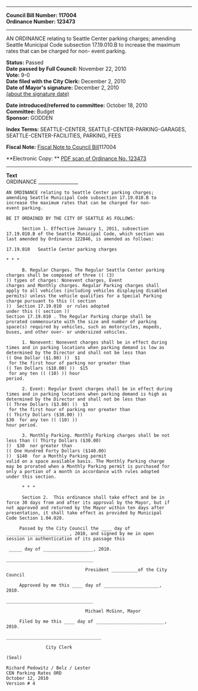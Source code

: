 * * * * *  
  
**Council Bill Number: [](#h0)[](#h2)117004**   
**Ordinance Number: 123473**  
  
* * * * *  
  
AN ORDINANCE relating to Seattle Center parking charges; amending Seattle Municipal Code subsection 17.19.010.B to increase the maximum rates that can be charged for non- event parking.  
  
**Status:** Passed   
**Date passed by Full Council:** November 22, 2010   
**Vote:** 9-0   
**Date filed with the City Clerk:** December 2, 2010   
**Date of Mayor's signature:** December 2, 2010   
[(about the signature date)](/~public/approvaldate.htm)   
  
  
**Date introduced/referred to committee:** October 18, 2010   
**Committee:** Budget   
**Sponsor:** GODDEN   
  
**Index Terms:** SEATTLE-CENTER, SEATTLE-CENTER-PARKING-GARAGES, SEATTLE-CENTER-FACILITIES, PARKING, FEES  
  
**Fiscal Note:** [Fiscal Note to Council Bill](http://clerk.seattle.gov/~public/fnote/117004.htm)[](#h1)[](#h3)117004  
  
**Electronic Copy: ** [PDF scan of Ordinance No. 123473](/~archives/Ordinances/Ord_123473.pdf)  
  
* * * * *  
  
**Text**  
    ORDINANCE _________________  
  
    AN ORDINANCE relating to Seattle Center parking charges;  
    amending Seattle Municipal Code subsection 17.19.010.B to  
    increase the maximum rates that can be charged for non-  
    event parking.  
  
    BE IT ORDAINED BY THE CITY OF SEATTLE AS FOLLOWS:  
  
          Section 1. Effective January 1, 2011, subsection  
    17.19.010.B of the Seattle Municipal Code, which section was  
    last amended by Ordinance 122846, is amended as follows:  
  
    17.19.010   Seattle Center parking charges  
  
    * * *  
  
          B. Regular Charges. The Regular Seattle Center parking  
    charges shall be composed of three (( (3)  
    )) types of charges: Nonevent charges, Event  
    charges and Monthly charges. Regular Parking charges shall  
    apply to all vehicles (including vehicles displaying disabled  
    permits) unless the vehicle qualifies for a Special Parking  
    charge pursuant to this (( section  
    ))  Section 17.19.010  or rules adopted  
    under this (( section ))   
    Section 17.19.010 . The Regular Parking charge shall be  
    prorated commensurate with the size and number of parking  
    space(s) required by vehicles, such as motorcycles, mopeds,  
    buses, and other over- or undersized vehicles.  
  
          1. Nonevent: Nonevent charges shall be in effect during  
    times and in parking locations when parking demand is low as  
    determined by the Director and shall not be less than  
    (( One Dollar ($1.00) ))  $1  
     for the first hour of parking nor greater than  
    (( Ten Dollars ($10.00) ))  $15  
     for any ten (( (10) )) hour  
    period.  
  
          2. Event: Regular Event charges shall be in effect during  
    times and in parking locations when parking demand is high as  
    determined by the Director and shall not be less than  
    (( Three Dollars ($3.00) ))  $3  
     for the first hour of parking nor greater than  
    (( Thirty Dollars ($30.00) ))   
    $30  for any ten (( (10) ))  
    hour period.  
  
          3. Monthly Parking. Monthly Parking charges shall be not  
    less than (( Thirty Dollars ($30.00)  
    ))  $30  nor greater than  
    (( One Hundred Forty Dollars ($140.00)  
    ))  $140  for a Monthly Parking permit  
    valid on a space available basis. The Monthly Parking charge  
    may be prorated when a Monthly Parking permit is purchased for  
    only a portion of a month in accordance with rules adopted  
    under this section.  
  
          * * *  
  
          Section 2.  This ordinance shall take effect and be in  
    force 30 days from and after its approval by the Mayor, but if  
    not approved and returned by the Mayor within ten days after  
    presentation, it shall take effect as provided by Municipal  
    Code Section 1.04.020.  
  
         Passed by the City Council the ____ day of  
    ________________________, 2010, and signed by me in open  
    session in authentication of its passage this  
  
     _____ day of ___________________, 2010.  
  
    _________________________________  
  
                                  President __________of the City  
    Council  
  
         Approved by me this ____ day of _____________________,  
    2010.  
  
    _________________________________  
  
                                  Michael McGinn, Mayor  
  
         Filed by me this ____ day of __________________________,  
    2010.  
  
    ____________________________________  
  
                   City Clerk  
  
    (Seal)  
  
    Richard Pedowitz / Belz / Lester  
    CEN Parking Rates ORD  
    October 12, 2010  
    Version # 4  
